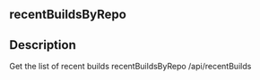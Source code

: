 ## recentBuildsByRepo
 
## Description
Get the list of recent builds
recentBuildsByRepo
/api/recentBuilds
 